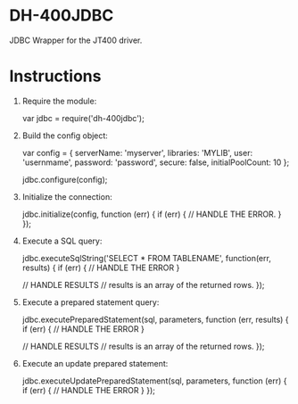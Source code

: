 DH-400JDBC
===========

JDBC Wrapper for the JT400 driver.


Instructions
=============

1) Require the module:

    var jdbc = require('dh-400jdbc');
    
2) Build the config object:

    var config = {
      serverName: 'myserver',
      libraries: 'MYLIB',
      user: 'usernmame',
      password: 'password',
      secure: false,
      initialPoolCount: 10
    };
    
    jdbc.configure(config);
    
3) Initialize the connection:

    jdbc.initialize(config, function (err) {
      if (err) {
        // HANDLE THE ERROR.
      }
    });
    
4) Execute a SQL query:

    jdbc.executeSqlString('SELECT * FROM TABLENAME', function(err, results) {
      if (err) {
        // HANDLE THE ERROR
      }
      
      // HANDLE RESULTS
      // results is an array of the returned rows.
    });

5) Execute a prepared statement query:

    jdbc.executePreparedStatement(sql, parameters, function (err, results) {
      if (err) {
        // HANDLE THE ERROR
      }
        
      // HANDLE RESULTS
      // results is an array of the returned rows.
    });
    
6) Execute an update prepared statement:

    jdbc.executeUpdatePreparedStatement(sql, parameters, function (err) {
      if (err) {
        // HANDLE THE ERROR
      }
    });
    
    